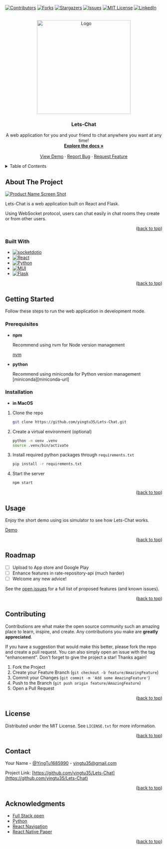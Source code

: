 <!-- Improved compatibility of back to top link: See: https://github.com/othneildrew/Best-README-Template/pull/73 -->
<a name="readme-top"></a>
<!--
*** Thanks for checking out the Best-README-Template. If you have a suggestion
*** that would make this better, please fork the repo and create a pull request
*** or simply open an issue with the tag "enhancement".
*** Don't forget to give the project a star!
*** Thanks again! Now go create something AMAZING! :D
-->



<!-- PROJECT SHIELDS -->
<!--
*** I'm using markdown "reference style" links for readability.
*** Reference links are enclosed in brackets [ ] instead of parentheses ( ).
*** See the bottom of this document for the declaration of the reference variables
*** for contributors-url, forks-url, etc. This is an optional, concise syntax you may use.
*** https://www.markdownguide.org/basic-syntax/#reference-style-links
-->
[![Contributors][contributors-shield]][contributors-url]
[![Forks][forks-shield]][forks-url]
[![Stargazers][stars-shield]][stars-url]
[![Issues][issues-shield]][issues-url]
[![MIT License][license-shield]][license-url]
[![LinkedIn][linkedin-shield]][linkedin-url]



<!-- PROJECT LOGO -->
<br />
<div align="center">
  <a href="https://github.com/yingtu35/Lets-Chat">
    <img src="assets/icon1.png" alt="Logo" width="300">
  </a>

<h3 align="center">Lets-Chat</h3>

  <p align="center">
    A web application for you and your friend to chat anywhere you want at any time!
    <br />
    <a href="https://github.com/yingtu35/Lets-Chat"><strong>Explore the docs »</strong></a>
    <br />
    <br />
    <a href="https://github.com/yingtu35/Lets-Chat">View Demo</a>
    ·
    <a href="https://github.com/yingtu35/Lets-Chat/issues">Report Bug</a>
    ·
    <a href="https://github.com/yingtu35/Lets-Chat/issues">Request Feature</a>
  </p>
</div>



<!-- TABLE OF CONTENTS -->
<details>
  <summary>Table of Contents</summary>
  <ol>
    <li>
      <a href="#about-the-project">About The Project</a>
      <ul>
        <li><a href="#built-with">Built With</a></li>
      </ul>
    </li>
    <li>
      <a href="#getting-started">Getting Started</a>
      <ul>
        <li><a href="#prerequisites">Prerequisites</a></li>
        <li><a href="#installation">Installation</a></li>
      </ul>
    </li>
    <li><a href="#usage">Usage</a></li>
    <li><a href="#roadmap">Roadmap</a></li>
    <li><a href="#contributing">Contributing</a></li>
    <li><a href="#license">License</a></li>
    <li><a href="#contact">Contact</a></li>
    <li><a href="#acknowledgments">Acknowledgments</a></li>
  </ol>
</details>



<!-- ABOUT THE PROJECT -->
## About The Project

[![Product Name Screen Shot][product-screenshot]](https://example.com)

Lets-Chat is a web application built on React and Flask.

Using WebSocket protocol, users can chat easily in chat rooms they create or from other users.

<p align="right">(<a href="#readme-top">back to top</a>)</p>



### Built With

* [![socketdotio][socketdotio.com]][socketdotio-url]
* [![React][React.js]][React-url]
* [![Python][Python.org]][Python-url]
* [![MUI][MUI.com]][MUI-url]
* [![Flask][Flask.org]][Flask-url]

<p align="right">(<a href="#readme-top">back to top</a>)</p>



<!-- GETTING STARTED -->
## Getting Started

Follow these steps to run the web application in development mode.

### Prerequisites

* **npm**
  
  Recommend using nvm for Node version management

  [nvm][nvm-url]
* **python**
  
  Recommend using miniconda for Python version management
  [miniconda][miniconda-url]

### Installation
* **in MacOS**
1. Clone the repo
   ```sh
   git clone https://github.com/yingtu35/Lets-Chat.git
   ```
2. Create a virtual environment (optional)
   ```sh
   python -m venv .venv
   source .venv/bin/activate
   ```
3. Install required python packages through `requirements.txt`
   ```sh
   pip install -r requirements.txt
   ```
4. Start the server
    ```sh
    npm start
    ```

<p align="right">(<a href="#readme-top">back to top</a>)</p>



<!-- USAGE EXAMPLES -->
## Usage

Enjoy the short demo using ios simulator to see how Lets-Chat works.

[Demo][demo-url]
<!-- 
[![Lets-Chat demo](images/video%20thumbnail.png)](http://www.youtube.com/watch?v=MnJX33HtIVE "Lets-Chat demo") -->

<p align="right">(<a href="#readme-top">back to top</a>)</p>



<!-- ROADMAP -->
## Roadmap

- [ ] Upload to App store and Google Play
- [ ] Enhance features in rate-repository-api (much harder)
- [ ] Welcome any new advice!
    <!-- - [ ] Nested Feature -->

See the [open issues](https://github.com/yingtu35/Lets-Chat/issues) for a full list of proposed features (and known issues).

<p align="right">(<a href="#readme-top">back to top</a>)</p>



<!-- CONTRIBUTING -->
## Contributing

Contributions are what make the open source community such an amazing place to learn, inspire, and create. Any contributions you make are **greatly appreciated**.

If you have a suggestion that would make this better, please fork the repo and create a pull request. You can also simply open an issue with the tag "enhancement".
Don't forget to give the project a star! Thanks again!

1. Fork the Project
2. Create your Feature Branch (`git checkout -b feature/AmazingFeature`)
3. Commit your Changes (`git commit -m 'Add some AmazingFeature'`)
4. Push to the Branch (`git push origin feature/AmazingFeature`)
5. Open a Pull Request

<p align="right">(<a href="#readme-top">back to top</a>)</p>



<!-- LICENSE -->
## License

Distributed under the MIT License. See `LICENSE.txt` for more information.

<p align="right">(<a href="#readme-top">back to top</a>)</p>



<!-- CONTACT -->
## Contact

Your Name - [@YingTu1685990](https://twitter.com/YingTu1685990) - yingtu35@gmail.com

Project Link: [https://github.com/yingtu35/Lets-Chat](https://github.com/yingtu35/Lets-Chat)

<p align="right">(<a href="#readme-top">back to top</a>)</p>



<!-- ACKNOWLEDGMENTS -->
## Acknowledgments

* [Full Stack open](https://fullstackopen.com/en/)
* [Python](https://Python.org/)
* [React Navigation](https://reactnavigation.org/)
* [React Native Paper](https://reactnativepaper.com/)
<!-- * []()
* []() -->

<p align="right">(<a href="#readme-top">back to top</a>)</p>



<!-- MARKDOWN LINKS & IMAGES -->
<!-- https://www.markdownguide.org/basic-syntax/#reference-style-links -->
[contributors-shield]: https://img.shields.io/github/contributors/yingtu35/Lets-Chat.svg?style=for-the-badge
[contributors-url]: https://github.com/yingtu35/Lets-Chat/graphs/contributors
[forks-shield]: https://img.shields.io/github/forks/yingtu35/Lets-Chat.svg?style=for-the-badge
[forks-url]: https://github.com/yingtu35/Lets-Chat/network/members
[stars-shield]: https://img.shields.io/github/stars/yingtu35/Lets-Chat.svg?style=for-the-badge
[stars-url]: https://github.com/yingtu35/Lets-Chat/stargazers
[issues-shield]: https://img.shields.io/github/issues/yingtu35/Lets-Chat.svg?style=for-the-badge
[issues-url]: https://github.com/yingtu35/Lets-Chat/issues
[license-shield]: https://img.shields.io/github/license/yingtu35/Lets-Chat.svg?style=for-the-badge
[license-url]: https://github.com/yingtu35/Lets-Chat/blob/master/LICENSE.txt
[linkedin-shield]: https://img.shields.io/badge/-LinkedIn-black.svg?style=for-the-badge&logo=linkedin&colorB=0A66C2
[linkedin-url]: https://linkedin.com/in/yingtu
[product-screenshot]: assets/product.png
[React.js]: https://img.shields.io/badge/React-20232A?style=for-the-badge&logo=react&logoColor=61DAFB
[React-url]: https://reactjs.org/
[Flask.org]: https://img.shields.io/badge/Flask-80CAD4?style=for-the-badge&logo=Flask&logoColor=000000
[Flask-url]: https://www.Flask.com/
[Python.org]: https://img.shields.io/badge/Python-3776AB?style=for-the-badge&logo=Python&logoColor=white
[Python-url]: https://Pythonjs.com/
[socketdotio.com]: https://img.shields.io/badge/socketdotio-010101?style=for-the-badge&logo=socketdotio&logoColor=white
[socketdotio-url]: https://socketdotio.com/
[nvm-url]: https://github.com/nvm-sh/nvm
[MUI.com]: https://img.shields.io/badge/MUI-007FFF?style=for-the-badge&logo=MUI&logoColor=C21325
[MUI-url]: https://mui.com/
[demo-url]: https://youtu.be/7ITpYW81BAs
